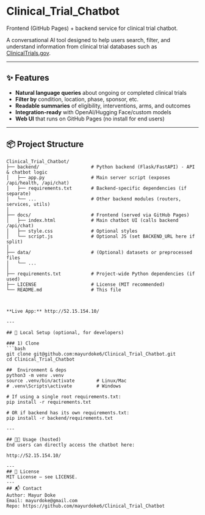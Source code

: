 # Clinical_Trial_Chatbot

Frontend (GitHub Pages) + backend service for clinical trial chatbot.

A conversational AI tool designed to help users search, filter, and understand information from clinical trial databases such as [ClinicalTrials.gov](https://clinicaltrials.gov/).

---

## ✨ Features
- **Natural language queries** about ongoing or completed clinical trials
- **Filter by** condition, location, phase, sponsor, etc.
- **Readable summaries** of eligibility, interventions, arms, and outcomes
- **Integration-ready** with OpenAI/Hugging Face/custom models
- **Web UI** that runs on GitHub Pages (no install for end users)

---

## 📦 Project Structure
```text
Clinical_Trial_Chatbot/
├── backend/                   # Python backend (Flask/FastAPI) - API & chatbot logic
│   ├── app.py                 # Main server script (exposes /api/health, /api/chat)
│   ├── requirements.txt       # Backend-specific dependencies (if separate)
│   └── ...                    # Other backend modules (routers, services, utils)
│
├── docs/                      # Frontend (served via GitHub Pages)
│   ├── index.html             # Main chatbot UI (calls backend /api/chat)
│   ├── style.css              # Optional styles
│   └── script.js              # Optional JS (set BACKEND_URL here if split)
│
├── data/                      # (Optional) datasets or preprocessed files
│   └── ...
│
├── requirements.txt           # Project-wide Python dependencies (if used)
├── LICENSE                    # License (MIT recommended)
└── README.md                  # This file



**Live App:** http://52.15.154.10/

---

## 🧰 Local Setup (optional, for developers)

### 1) Clone
```bash
git clone git@github.com:mayurdoke6/Clinical_Trial_Chatbot.git
cd Clinical_Trial_Chatbot

##  Environment & deps
python3 -m venv .venv
source .venv/bin/activate        # Linux/Mac
# .venv\Scripts\activate         # Windows

# If using a single root requirements.txt:
pip install -r requirements.txt

# OR if backend has its own requirements.txt:
pip install -r backend/requirements.txt

---

## 👩‍💻 Usage (hosted)
End users can directly access the chatbot here:

http://52.15.154.10/

---
## 📄 License
MIT License — see LICENSE.
---
## 📬 Contact
Author: Mayur Doke
Email: mayurdoke@gmail.com
Repo: https://github.com/mayurdoke6/Clinical_Trial_Chatbot

